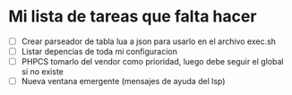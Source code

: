 # Mi lista de tareas que falta hacer
- [ ] Crear parseador de tabla lua a json para usarlo en el archivo exec.sh
- [ ] Listar depencias de toda mi configuracion
- [ ] PHPCS tomarlo del vendor como prioridad, luego debe seguir el global si no existe
- [ ] Nueva ventana emergente (mensajes de ayuda del lsp)
